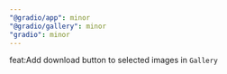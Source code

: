 ```yaml
---
"@gradio/app": minor
"@gradio/gallery": minor
"gradio": minor
---
```


feat:Add download button to selected images in `Gallery`
